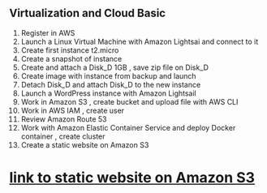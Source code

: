 ## Virtualization and Cloud Basic
1. Register in AWS
2. Launch a Linux Virtual Machine with Amazon Lightsai and connect to it
3. Create first instance  t2.micro
4. Create a snapshot of instance
5. Create and attach a Disk_D 1GB , save zip file on Disk_D
6. Create image with instance from backup and launch
7. Detach Disk_D and attach Disk_D to the new instance 
8. Launch a WordPress instance with Amazon Lightsail
9. Work in Amazon S3 , create bucket and upload file with AWS CLI 
10. Work in AWS IAM , create user 
11. Review Amazon Route 53
12. Work with Amazon Elastic Container Service and deploy Docker container , create cluster
13. Create a static website on Amazon S3

# [link to static website on Amazon S3](http://yevhenladiukov.s3-website.us-east-2.amazonaws.com/)
